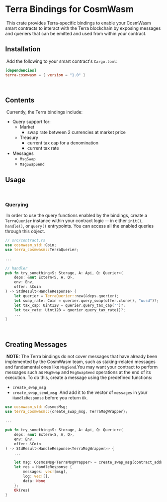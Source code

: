 # Terra Bindings for CosmWasm
​
This crate provides Terra-specific bindings to enable your CosmWasm smart contracts to interact with the Terra blockchain by exposing messages and queriers that can be emitted and used from within your contract.
​
## Installation
​
Add the following to your smart contract's `Cargo.toml`:
​
```toml
[dependencies]
terra-cosmwasm = { version = "1.0" }
```
​
## Contents
​
Currently, the Terra bindings include:
​
- Query support for:
  - Market
    - swap rate between 2 currencies at market price
  - Treasury
    - current tax cap for a denomination
    - current tax rate 
​
- Messages
  - `MsgSwap`
  - `MsgSwapSend`
​
## Usage
​
### Querying
​
In order to use the query functions enabled by the bindings, create a `TerraQuerier` instance within your contract logic -- in either `init()`, `handle()`, or `query()` entrypoints. You can access all the enabled queries through this object.
​
```rust
// src/contract.rs
use cosmwasm_std::Coin;
use terra_cosmwasm::TerraQuerier;
​
...
​
// handler
pub fn try_something<S: Storage, A: Api, Q: Querier>(
    deps: &mut Extern<S, A, Q>,
    env: Env,
    offer: &Coin
) -> StdResult<HandleResponse> {
    let querier = TerraQuerier::new(&deps.querier);
    let swap_rate: Coin = querier.query_swap(offer.clone(), "uusd")?;
    let tax_cap: Uint128 = querier.query_tax_cap("")?;
    let tax_rate: Uint128 = querier.query_tax_rate()?;
    ...
}
```
​
## Creating Messages
​
**NOTE:** The Terra bindings do not cover messages that have already been implemented by the CosmWasm team, such as staking-related messages and fundamental ones like `MsgSend`.
​
You may want your contract to perform messages such as `MsgSwap` and `MsgSwapSend` operations at the end of its execution. To do this, create a message using the predefined functions:
​
- `create_swap_msg`
- `create_swap_send_msg`
​
And add it to the vector of `messages` in your `HandleResponse` before you return `Ok`.
​
```rust
use cosmwasm_std::CosmosMsg;
use terra_cosmwasm::{create_swap_msg, TerraMsgWrapper};
​
...
​
pub fn try_something<S: Storage, A: Api, Q: Querier>(
    deps: &mut Extern<S, A, Q>,
    env: Env,
    offer: &Coin
) -> StdResult<HandleResponse<TerraMsgWrapper>> {
    ...
​
    let msg: CosmosMsg<TerraMsgWrapper> = create_swap_msg(contract_addr, offer_coin, ask_denom);
    let res = HandleResponse {
        messages: vec![msg],
        log: vec![],
        data: None
    };
    Ok(res)
}
```